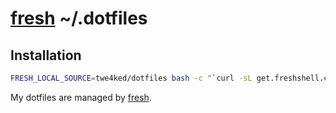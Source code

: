 # [fresh] ~/.dotfiles

## Installation

``` sh
FRESH_LOCAL_SOURCE=twe4ked/dotfiles bash -c "`curl -sL get.freshshell.com`"
```

My dotfiles are managed by [fresh].

[fresh]: https://github.com/freshshell/fresh
